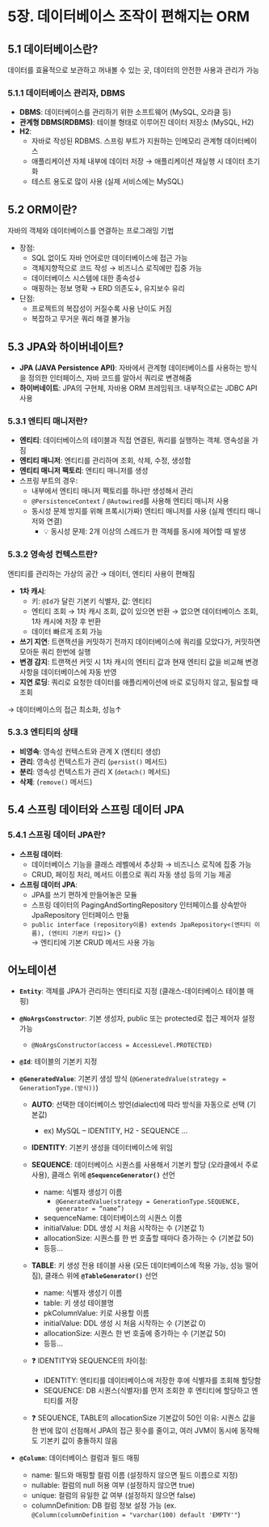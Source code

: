 # 5장. 데이터베이스 조작이 편해지는 ORM

## 5.1 데이터베이스란?
데이터를 효율적으로 보관하고 꺼내볼 수 있는 곳, 데이터의 안전한 사용과 관리가 가능
### 5.1.1 데이터베이스 관리자, DBMS
* __DBMS__: 데이터베이스를 관리하기 위한 소프트웨어 (MySQL, 오라클 등)   
* __관계형 DBMS(RDBMS)__: 테이블 형태로 이루어진 데이터 저장소 (MySQL, H2)   
* __H2__:
    - 자바로 작성된 RDBMS. 스프링 부트가 지원하는 인메모리 관계형 데이터베이스
    - 애플리케이션 자체 내부에 데이터 저장 → 애플리케이션 재실행 시 데이터 초기화
    - 테스트 용도로 많이 사용 (실제 서비스에는 MySQL)

## 5.2 ORM이란?
자바의 객체와 데이터베이스를 연결하는 프로그래밍 기법
* 장점:
    - SQL 없이도 자바 언어로만 데이터베이스에 접근 가능
    - 객체지향적으로 코드 작성 → 비즈니스 로직에만 집중 가능
    - 데이터베이스 시스템에 대한 종속성↓
    - 매핑하는 정보 명확 → ERD 의존도↓, 유지보수 유리
* 단점:
    - 프로젝트의 복잡성이 커질수록 사용 난이도 커짐
    - 복잡하고 무거운 쿼리 해결 불가능

## 5.3 JPA와 하이버네이트?
* __JPA (JAVA Persistence API)__: 자바에서 관계형 데이터베이스를 사용하는 방식을 정의한 인터페이스, 자바 코드를 알아서 쿼리로 변경해줌
* __하이버네이트__: JPA의 구현체, 자바용 ORM 프레임워크. 내부적으로는 JDBC API 사용
### 5.3.1 엔티티 매니저란?
* __엔티티__: 데이터베이스의 테이블과 직접 연결된, 쿼리를 실행하는 객체. 영속성을 가짐
* __엔티티 매니저__: 엔티티를 관리하며 조회, 삭제, 수정, 생성함
* __엔티티 매니저 팩토리__: 엔티티 매니저를 생성
* 스프링 부트의 경우:
    - 내부에서 엔티티 매니저 팩토리를 하나만 생성해서 관리
    - `@PersistenceContext` / `@Autowired`를 사용해 엔티티 매니저 사용
    - 동시성 문제 방지를 위해 프록시(가짜) 엔티티 매니저를 사용 (실제 엔티티 매니저와 연결)
        + 💡 동시성 문제: 2개 이상의 스레드가 한 객체를 동시에 제어할 때 발생
### 5.3.2 영속성 컨텍스트란?
엔티티를 관리하는 가상의 공간 → 데이터, 엔티티 사용이 편해짐
* __1차 캐시__:
    - 키: `@Id`가 달린 기본키 식별자, 값: 엔티티
    - 엔티티 조회 → 1차 캐시 조회, 값이 있으면 반환 → 없으면 데이터베이스 조회, 1차 캐시에 저장 후 반환
    - 데이터 빠르게 조회 가능
* __쓰기 지연__: 트랜잭션을 커밋하기 전까지 데이터베이스에 쿼리를 모았다가, 커밋하면 모아둔 쿼리 한번에 실행
* __변경 감지__: 트랜잭션 커밋 시 1차 캐시의 엔티티 값과 현재 엔티티 값을 비교해 변경 사항을 데이터베이스에 자동 반영
* __지연 로딩__: 쿼리로 요청한 데이터를 애플리케이션에 바로 로딩하지 않고, 필요할 때 조회

→ 데이터베이스의 접근 최소화, 성능↑
### 5.3.3 엔티티의 상태
* __비영속__: 영속성 컨텍스트와 관계 X (엔티티 생성)
* __관리__: 영속성 컨텍스트가 관리 (`persist()` 메서드)
* __분리__: 영속성 컨텍스트가 관리 X (`detach()` 메서드)
* __삭제__: (`remove()` 메서드)


## 5.4 스프링 데이터와 스프링 데이터 JPA
### 5.4.1 스프링 데이터 JPA란?
* __스프링 데이터__:
    - 데이터베이스 기능을 클래스 레벨에서 추상화 → 비즈니스 로직에 집중 가능
    - CRUD, 페이징 처리, 메서드 이름으로 쿼리 자동 생성 등의 기능 제공
* __스프링 데이터 JPA__:
    - JPA를 쓰기 편하게 만들어놓은 모듈
    - 스프링 데이터의 PagingAndSortingRepository 인터페이스를 상속받아 JpaRepository 인터페이스 만듦
    - `public interface (repository이름) extends JpaRepository<(엔티티 이름), (엔티티 기본키 타입)> {}`   
      → 엔티티에 기본 CRUD 메서드 사용 가능


## 어노테이션
* __`Entity`__: 객체를 JPA가 관리하는 엔티티로 지정 (클래스-데이터베이스 테이블 매핑)
* __`@NoArgsConstructor`__: 기본 생성자, public 또는 protected로 접근 제어자 설정 가능
    - `@NoArgsConstructor(access = AccessLevel.PROTECTED)`
* __`@Id`__: 테이블의 기본키 지정
* __`@GeneratedValue`__: 기본키 생성 방식 (`@GeneratedValue(strategy = GenerationType.(방식))`)
    - __AUTO__: 선택한 데이터베이스 방언(dialect)에 따라 방식을 자동으로 선택 (기본값)
        + ex) MySQL – IDENTITY, H2 - SEQUENCE …
    - __IDENTITY__: 기본키 생성을 데이터베이스에 위임
    - __SEQUENCE__: 데이터베이스 시퀀스를 사용해서 기본키 할당 (오라클에서 주로 사용), 클래스 위에 __`@SequenceGenerator()`__ 선언
        + name: 식별자 생성기 이름
            + `@GeneratedValue(strategy = GenerationType.SEQUENCE, generator = “name”)`
        + sequenceName: 데이터베이스의 시퀀스 이름
        + initialValue: DDL 생성 시 처음 시작하는 수 (기본값 1)
        + allocationSize: 시퀀스를 한 번 호출할 때마다 증가하는 수 (기본값 50)
        + 등등…
    - __TABLE__: 키 생성 전용 테이블 사용 (모든 데이터베이스에 적용 가능, 성능 떨어짐), 클래스 위에 __`@TableGenerator()`__ 선언
        + name: 식별자 생성기 이름
        + table: 키 생성 테이블명
        + pkColumnValue: 키로 사용할 이름
        + initialValue: DDL 생성 시 처음 시작하는 수 (기본값 0)
        + allocationSize: 시퀀스 한 번 호출에 증가하는 수 (기본값 50)
        + 등등…

    - ❓ IDENTITY와 SEQUENCE의 차이점:
        + IDENTITY: 엔티티를 데이터베이스에 저장한 후에 식별자를 조회해 할당함
        + SEQUENCE: DB 시퀀스(식별자)를 먼저 조회한 후 엔티티에 할당하고 엔티티를 저장
    - ❓ SEQUENCE, TABLE의 allocationSize 기본값이 50인 이유: 시퀀스 값을 한 번에 많이 선점해서 JPA의 접근 횟수를 줄이고, 여러 JVM이 동시에 동작해도 기본키 값이 충돌하지 않음

* __`@Column`__: 데이터베이스 컬럼과 필드 매핑
    - name: 필드와 매핑할 컬럼 이름 (설정하지 않으면 필드 이름으로 지정)
    - nullable: 컬럼의 null 허용 여부 (설정하지 않으면 true)
    - unique: 컬럼의 유일한 값 여부 (설정하지 않으면 false)
    - columnDefinition: DB 컬럼 정보 설정 가능 (ex. `@Column(columnDefinition = "varchar(100) default 'EMPTY'"`)

